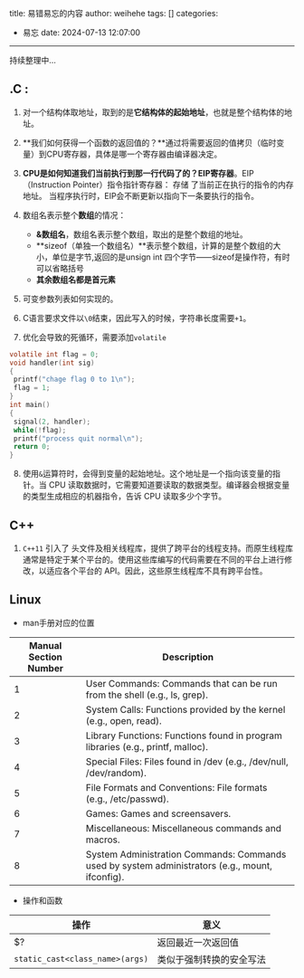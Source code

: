 title: 易错易忘的内容
author: weihehe
tags: []
categories:
  - 易忘
date: 2024-07-13 12:07:00
---
持续整理中...
<!--more-->
## .C :

1. 对一个结构体取地址，取到的是**它结构体的起始地址**，也就是整个结构体的地址。

2. **我们如何获得一个函数的返回值的？**通过将需要返回的值拷贝（临时变量）到CPU寄存器，具体是哪一个寄存器由编译器决定。

3. **CPU是如何知道我们当前执行到那一行代码了的？EIP寄存器**。EIP（Instruction Pointer）指令指针寄存器： 存储 了当前正在执行的指令的内存地址。 当程序执行时，EIP会不断更新以指向下一条要执行的指令。

4. 数组名表示整个**数组**的情况：

	- **&数组名**，数组名表示整个数组，取出的是整个数组的地址。
	- **sizeof（单独一个数组名）**表示整个数组，计算的是整个数组的大小，单位是字节,返回的是unsign int 四个字节——sizeof是操作符，有时可以省略括号
	- **其余数组名都是首元素**

5. 可变参数列表如何实现的。
6. C语言要求文件以`\0`结束，因此写入的时候，字符串长度需要`+1`。
7. 优化会导致的死循环，需要添加`volatile`
```c
volatile int flag = 0;
void handler(int sig)
{
 printf("chage flag 0 to 1\n");
 flag = 1;
}
int main()
{
 signal(2, handler);
 while(!flag);
 printf("process quit normal\n");
 return 0;
}
```
8. 使用`&`运算符时，会得到变量的起始地址。这个地址是一个指向该变量的指针。当 CPU 读取数据时，它需要知道要读取的数据类型。编译器会根据变量的类型生成相应的机器指令，告诉 CPU 读取多少个字节。

## C++

1. `C++11` 引入了 <thread> 头文件及相关线程库，提供了跨平台的线程支持。而原生线程库通常是特定于某个平台的。使用这些库编写的代码需要在不同的平台上进行修改，以适应各个平台的 API。因此，这些原生线程库不具有跨平台性。

    
## Linux

- man手册对应的位置

| Manual Section Number | Description                                                                                  |
|-----------------------|----------------------------------------------------------------------------------------------|
| 1                     | User Commands: Commands that can be run from the shell (e.g., ls, grep).                     |
| 2                     | System Calls: Functions provided by the kernel (e.g., open, read).                           |
| 3                     | Library Functions: Functions found in program libraries (e.g., printf, malloc).              |
| 4                     | Special Files: Files found in /dev (e.g., /dev/null, /dev/random).                           |
| 5                     | File Formats and Conventions: File formats (e.g., /etc/passwd).                              |
| 6                     | Games: Games and screensavers.                                                               |
| 7                     | Miscellaneous: Miscellaneous commands and macros.                                            |
| 8                     | System Administration Commands: Commands used by system administrators (e.g., mount, ifconfig).|

- 操作和函数

|操作|意义|
|--|--|
|$?|返回最近一次返回值|
|`static_cast<class_name>(args)`|类似于强制转换的安全写法